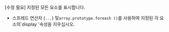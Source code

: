 [수정 필요]
지정된 모든 요소를 표시합니다.

- 스프레드 연산자 (`...`) 및`array.prototype.foreach ()`를 사용하여 지정된 각 요소의`display '속성을 지우십시오.